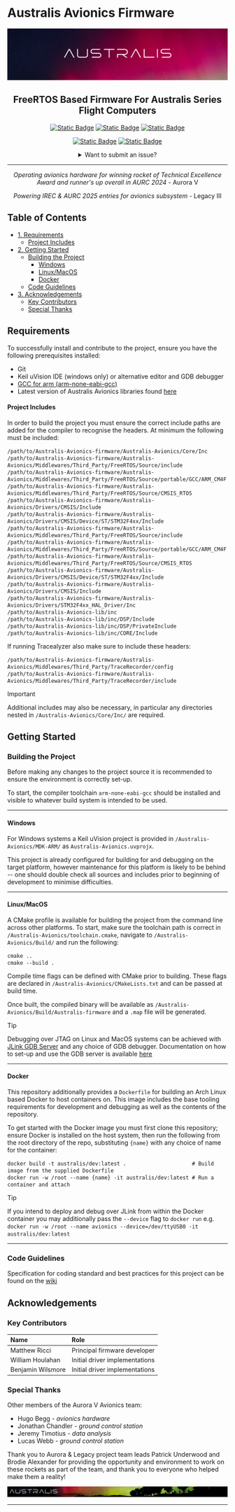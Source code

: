 <!-- Document Start -->

# Australis Avionics Firmware

![](./img/banner.png)

<div align="center">

## FreeRTOS Based Firmware For Australis Series Flight Computers
  
[![Static Badge](https://img.shields.io/badge/documentation%20-%20Wiki%20-%20dodgerblue?style=flat&logo=gitbook)](https://github.com/s3785111/Australis-Avionics-firmware/wiki)
[![Static Badge](https://img.shields.io/badge/documentation%20-%20API%20Reference%20-%20dodgerblue?style=flat&logo=gitbook)](https://s3785111.github.io/Australis-Avionics-firmware/html)
[![Static Badge](https://img.shields.io/badge/documentation%20-%20Hardware%20%28Coming%20Soon%29%20-%20dodgerblue?style=flat&logo=gitbook)]() <!-- Add hardware documentation link here -->

<!--
[![Static Badge](https://img.shields.io/badge/issue%20report%20-%20feature%20-%20tomato?style=flat)](https://github.com/s3785111/Australis-Avionics-firmware/issues/new?template=feature-proposal.md)
[![Static Badge](https://img.shields.io/badge/issue%20report%20-%20refactor%20-%20tomato?style=flat)](https://github.com/s3785111/Australis-Avionics-firmware/issues/new?template=refactor-declaration.md)
-->

[![Static Badge](https://img.shields.io/badge/%20-%20projects%20-%20grey?style=flat&logo=git&logoColor=white)](https://github.com/s3785111/Australis-Avionics-firmware/projects?query=is%3Aopen)
[![Static Badge](https://img.shields.io/badge/%20-%20pull%20requests%20-%20grey?style=flat&logo=github&logoColor=white)](https://github.com/s3785111/Australis-Avionics-firmware/pulls)

<details>
<summary>Want to submit an issue?</summary>
<p float='right'><br>
<a href='https://github.com/s3785111/Australis-Avionics-firmware/issues/new?template=bug_report.md'><img src='https://img.shields.io/badge/report%20issue%20-%20Bug%20-%20tomato?style=flat'/></a>
<a href='https://github.com/RMIT-Competition-Rocketry/Australis-Avionics-firmware/issues/new?template=feature-proposal.md'><img src='https://img.shields.io/badge/report%20issue%20-%20Feature%20-%20tomato?style=flat'/></a>
<a href='https://github.com/RMIT-Competition-Rocketry/Australis-Avionics-firmware/issues/new?template=refactor-declaration.md'><img src='https://img.shields.io/badge/report%20issue%20-%20Refactor%20-%20tomato?style=flat'/></a>
</p> 
</details>

---

*Operating avionics hardware for winning rocket of Technical Excellence Award and runner's up overall in AURC 2024* - Aurora V

*Powering IREC & AURC 2025 entries for avionics subsystem* - Legacy III

</div>

## Table of Contents
<!-- mtoc-start -->

* [1. Requirements](#requirements)
  * [Project Includes](#project-includes)
* [2. Getting Started](#getting-started)
  * [Building the Project](#building-the-project)
    * [Windows](#windows)
    * [Linux/MacOS](#linuxmacos)
    * [Docker](#docker)
  * [Code Guidelines](#code-guidelines)
* [3. Acknowledgements](#acknowledgements)
  * [Key Contributors](#key-contributors)
  * [Special Thanks](#special-thanks)

<!-- mtoc-end -->

## Requirements

To successfully install and contribute to the project, ensure you have the following prerequisites installed:

- Git
- Keil uVision IDE (windows only) or alternative editor and GDB debugger
- [GCC for arm (arm-none-eabi-gcc)](https://developer.arm.com/downloads/-/gnu-rm)
- Latest version of Australis Avionics libraries found [here](https://github.com/RMIT-AURC-Team/AuroraV-Avionics-lib/releases)

#### Project Includes

In order to build the project you must ensure the correct include paths are added for the compiler to recognise the headers. At minimum the following must be included:

```shell
/path/to/Australis-Avionics-firmware/Australis-Avionics/Core/Inc
/path/to/Australis-Avionics-firmware/Australis-Avionics/Middlewares/Third_Party/FreeRTOS/Source/include
/path/to/Australis-Avionics-firmware/Australis-Avionics/Middlewares/Third_Party/FreeRTOS/Source/portable/GCC/ARM_CM4F
/path/to/Australis-Avionics-firmware/Australis-Avionics/Middlewares/Third_Party/FreeRTOS/Source/CMSIS_RTOS
/path/to/Australis-Avionics-firmware/Australis-Avionics/Drivers/CMSIS/Include
/path/to/Australis-Avionics-firmware/Australis-Avionics/Drivers/CMSIS/Device/ST/STM32F4xx/Include
/path/to/Australis-Avionics-firmware/Australis-Avionics/Middlewares/Third_Party/FreeRTOS/Source/include
/path/to/Australis-Avionics-firmware/Australis-Avionics/Middlewares/Third_Party/FreeRTOS/Source/portable/GCC/ARM_CM4F
/path/to/Australis-Avionics-firmware/Australis-Avionics/Middlewares/Third_Party/FreeRTOS/Source/CMSIS_RTOS
/path/to/Australis-Avionics-firmware/Australis-Avionics/Drivers/CMSIS/Device/ST/STM32F4xx/Include
/path/to/Australis-Avionics-firmware/Australis-Avionics/Drivers/CMSIS/Include
/path/to/Australis-Avionics-firmware/Australis-Avionics/Drivers/STM32F4xx_HAL_Driver/Inc
/path/to/Australis-Avionics-lib/inc
/path/to/Australis-Avionics-lib/inc/DSP/Include
/path/to/Australis-Avionics-lib/inc/DSP/PrivateInclude
/path/to/Australis-Avionics-lib/inc/CORE/Include
```

If running Tracealyzer also make sure to include these headers:

```shell
/path/to/Australis-Avionics-firmware/Australis-Avionics/Middlewares/Third_Party/TraceRecorder/config
/path/to/Australis-Avionics-firmware/Australis-Avionics/Middlewares/Third_Party/TraceRecorder/include
```
> [!IMPORTANT]
> Additional includes may also be necessary, in particular any directories nested in ```/Australis-Avionics/Core/Inc/``` are required.

## Getting Started

### Building the Project
Before making any changes to the project source it is recommended to ensure the environment is correctly set-up. 

To start, the compiler toolchain ```arm-none-eabi-gcc``` should be installed and visible to whatever build system is intended to be used.

---

#### Windows
For Windows systems a Keil uVision project is provided in ```/Australis-Avionics/MDK-ARM/``` as ```Australis-Avionics.uvprojx```. 

This project is already configured for building for and debugging on the target platform, however maintenance for this platform is likely to be behind -- one should double check all sources and includes prior to beginning of development to minimise difficulties.

---

#### Linux/MacOS

A CMake profile is available for building the project from the command line across other platforms. To start, make sure the toolchain path is correct in ```/Australis-Avionics/toolchain.cmake```, navigate to ```/Australis-Avionics/Build/``` and run the following:

```shell
cmake ..
cmake --build .
```

Compile time flags can be defined with CMake prior to building. These flags are declared in ```/Australis-Avionics/CMakeLists.txt``` and can be passed at build time.

Once built, the compiled binary will be available as ```/Australis-Avionics/Build/Australis-firmware``` and a ```.map``` file will be generated.

> [!TIP]
> Debugging over JTAG on Linux and MacOS systems can be achieved with [JLink GDB Server](https://www.segger.com/products/debug-probes/j-link/tools/j-link-gdb-server/about-j-link-gdb-server/) and any choice of GDB debugger. Documentation on how to set-up and use the GDB server is available [here](https://kb.segger.com/J-Link_GDB_Server)

---

#### Docker

This repository additionally provides a ```Dockerfile``` for building an Arch Linux based Docker to host containers on. This image includes the base tooling requirements for development and debugging as well as the contents of the repository.

To get started with the Docker image you must first clone this repository; ensure Docker is installed on the host system, then run the following from the root directory of the repo, substituting ```{name}``` with any choice of name for the container:

```shell
docker build -t australis/dev:latest .                     # Build image from the supplied Dockerfile
docker run -w /root --name {name} -it australis/dev:latest # Run a container and attach 
```

> [!TIP]
> If you intend to deploy and debug over JLink from within the Docker container you may additionally pass the ```--device``` flag to ```docker run```
> e.g. ```docker run -w /root --name avionics --device=/dev/ttyUSB0 -it australis/dev:latest```

---

### Code Guidelines
Specification for coding standard and best practices for this project can be found on the [wiki](https://github.com/s3785111/Australis-Avionics-firmware/wiki/Code-Guidelines)

## Acknowledgements
### Key Contributors
| Name              | Role                           |
|:------------------|:-------------------------------|
| Matthew Ricci     | Principal firmware developer   |
| William Houlahan  | Initial driver implementations |
| Benjamin Wilsmore | Initial driver implementations |

### Special Thanks
Other members of the Aurora V Avionics team:
- Hugo Begg - *avionics hardware*
- Jonathan Chandler - *ground control station*
- Jeremy Timotius - *data analysis*
- Lucas Webb - *ground control station*

Thank you to Aurora & Legacy project team leads Patrick Underwood and Brodie Alexander for providing the opportunity and environment to work on these rockets as part of the team, and thank you to everyone who helped make them a reality!

![](./img/footer.png)

---

